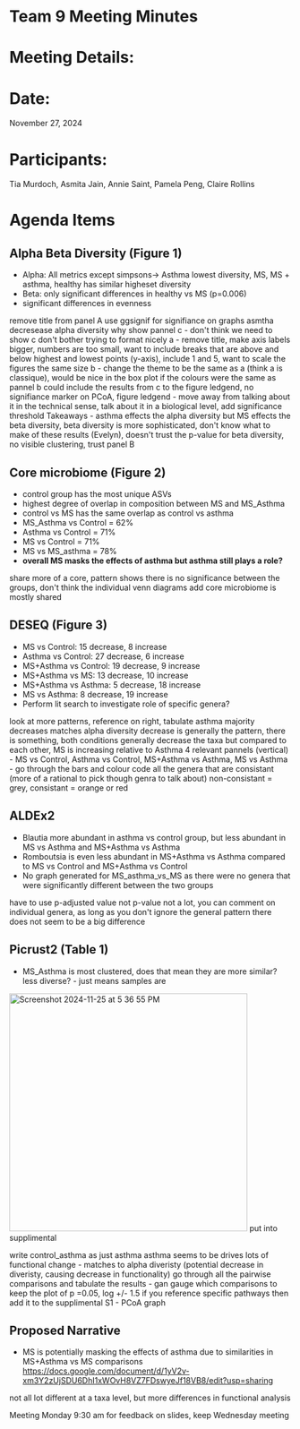 # Team 9 Meeting Minutes 
# Meeting Details:
# Date: 
November 27, 2024

# Participants:
Tia Murdoch, Asmita Jain, Annie Saint, Pamela Peng, Claire Rollins

# Agenda Items

## Alpha Beta Diversity (Figure 1)
- Alpha: All metrics except simpsons-> Asthma lowest diversity, MS, MS + asthma, healthy has similar higheset diversity
- Beta: only significant differences in healthy vs MS (p=0.006)
- significant differences in evenness

remove title from panel A
use ggsignif for signifiance on graphs
asmtha decresease alpha diversity
why show pannel c - don't think we need to show c
don't bother trying to format nicely
a - remove title, make axis labels bigger, numbers are too small, want to include breaks that are above and below highest and lowest points (y-axis), include 1 and 5, want to scale the figures the same size 
b - change the theme to be the same as a (think a is classique), would be nice in the box plot if the colours were the same as pannel b
could include the results from c to the figure ledgend, no signifiance marker on PCoA, 
figure ledgend - move away from talking about it in the technical sense, talk about it in a biological level, add significance threshold 
Takeaways - asthma effects the alpha diversity but MS effects the beta diversity, beta diversity is more sophisticated, don't know what to make of these results (Evelyn), doesn't trust the p-value for beta diversity, no visible clustering, trust panel B 

## Core microbiome (Figure 2)
- control group has the most unique ASVs
- highest degree of overlap in composition between MS and MS_Asthma
- control vs MS has the same overlap as control vs asthma
- MS_Asthma vs Control = 62%
- Asthma vs Control = 71%
- MS vs Control = 71%
- MS vs MS_asthma = 78%
- **overall MS masks the effects of asthma but asthma still plays a role?**

share more of a core, pattern shows there is no significance between the groups, don't think the individual venn diagrams add 
core microbiome is mostly shared 

## DESEQ (Figure 3)
- MS vs Control: 15 decrease, 8 increase
- Asthma vs Control: 27 decrease, 6 increase
- MS+Asthma vs Control: 19 decrease, 9 increase
- MS+Asthma vs MS: 13 decrease, 10 increase
- MS+Asthma vs Asthma: 5 decrease, 18 increase
- MS vs Asthma: 8 decrease, 19 increase
- Perform lit search to investigate role of specific genera?

look at more patterns, reference on right, tabulate
asthma majority decreases matches alpha diversity 
decrease is generally the pattern, there is something, both conditions generally decrease the taxa but compared to each other, MS is increasing relative to Asthma 
4 relevant pannels (vertical) - MS vs Control, Asthma vs Control, MS+Asthma vs Asthma, MS vs Asthma - go through the bars and colour code all the genera that are consistant (more of a rational to pick though genra to talk about) non-consistant = grey, consistant = orange or red 

## ALDEx2
- Blautia more abundant in asthma vs control group, but less abundant in MS vs Asthma and MS+Asthma vs Asthma
- Romboutsia is even less abundant in MS+Asthma vs Asthma compared to MS vs Control and MS+Asthma vs Control
- No graph generated for MS_asthma_vs_MS as there were no genera that were significantly different between the two groups

have to use p-adjusted value not p-value
not a lot, you can comment on individual genera, as long as you don't ignore the general pattern 
there does not seem to be a big difference

## Picrust2 (Table 1)
- MS_Asthma is most clustered, does that mean they are more similar? less diverse? - just means samples are 

<img width="425" alt="Screenshot 2024-11-25 at 5 36 55 PM" src="https://github.com/user-attachments/assets/b4fb01fc-3aaa-4bc7-83ee-684a62aed455">
put into supplimental 

write control_asthma as just asthma 
asthma seems to be drives lots of functional change - matches to alpha diveristy (potential decrease in diveristy, causing decrease in functionality) 
go through all the pairwise comparisons and tabulate the results - gan gauge which comparisons to keep the plot of 
p =0.05, log +/- 1.5 
if you reference specific pathways then add it to the supplimental 
S1 - PCoA graph 

## Proposed Narrative
- MS is potentially masking the effects of asthma due to similarities in MS+Asthma vs MS comparisons
https://docs.google.com/document/d/1yV2v-xm3Y2zUjSDU6DhI1xWOvH8VZ7FDswyeJf18VB8/edit?usp=sharing

not all lot different at a taxa level, but more differences in functional analysis

Meeting Monday 9:30 am for feedback on slides, keep Wednesday meeting 
